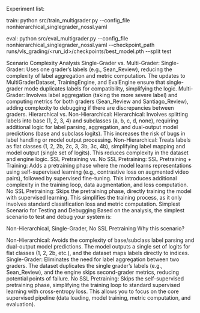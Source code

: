 
Experiment list:

train:
python src/train_multigrader.py --config_file nonhierarchical_singlegrader_nossl.yaml


eval:
python src/eval_multigrader.py --config_file nonhierarchical_singlegrader_nossl.yaml --checkpoint_path runs/vls_grading/<run_id>/checkpoints/best_model.pth --split test


Scenario Complexity Analysis
Single-Grader vs. Multi-Grader:
Single-Grader: Uses one grader’s labels (e.g., Sean_Review), reducing the complexity of label aggregation and metric computation. The updates to MultiGraderDataset, TrainingEngine, and EvalEngine ensure that single-grader mode duplicates labels for compatibility, simplifying the logic.
Multi-Grader: Involves label aggregation (taking the more severe label) and computing metrics for both graders (Sean_Review and Santiago_Review), adding complexity to debugging if there are discrepancies between graders.
Hierarchical vs. Non-Hierarchical:
Hierarchical: Involves splitting labels into base (1, 2, 3, 4) and subclasses (a, b, c, d, none), requiring additional logic for label parsing, aggregation, and dual-output model predictions (base and subclass logits). This increases the risk of bugs in label handling or model output processing.
Non-Hierarchical: Treats labels as flat classes (1, 2, 2b, 2c, 3, 3b, 3c, 4b), simplifying label mapping and model output (single set of logits). This reduces complexity in the dataset and engine logic.
SSL Pretraining vs. No SSL Pretraining:
SSL Pretraining + Training: Adds a pretraining phase where the model learns representations using self-supervised learning (e.g., contrastive loss on augmented video pairs), followed by supervised fine-tuning. This introduces additional complexity in the training loop, data augmentation, and loss computation.
No SSL Pretraining: Skips the pretraining phase, directly training the model with supervised learning. This simplifies the training process, as it only involves standard classification loss and metric computation.
Simplest Scenario for Testing and Debugging
Based on the analysis, the simplest scenario to test and debug your system is:

Non-Hierarchical, Single-Grader, No SSL Pretraining
Why this scenario?

Non-Hierarchical: Avoids the complexity of base/subclass label parsing and dual-output model predictions. The model outputs a single set of logits for flat classes (1, 2, 2b, etc.), and the dataset maps labels directly to indices.
Single-Grader: Eliminates the need for label aggregation between two graders. The dataset duplicates the single grader’s labels (e.g., Sean_Review), and the engine skips second-grader metrics, reducing potential points of failure.
No SSL Pretraining: Skips the self-supervised pretraining phase, simplifying the training loop to standard supervised learning with cross-entropy loss. This allows you to focus on the core supervised pipeline (data loading, model training, metric computation, and evaluation).